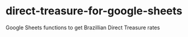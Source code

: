 # direct-treasure-for-google-sheets
Google Sheets functions to get Brazillian Direct Treasure rates
